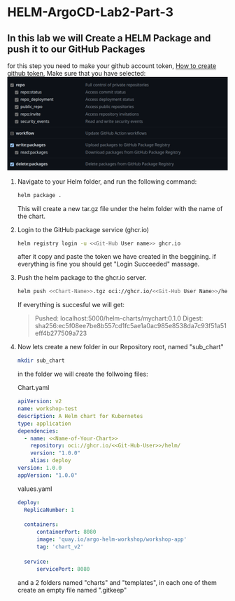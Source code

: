 # HELM-ArgoCD-Lab2-Part-3

## In this lab we will Create a HELM Package and push it to our GitHub Packages

for this step you need to make your github account token, [How to create github token](https://docs.github.com/en/enterprise-server@3.4/authentication/keeping-your-account-and-data-secure/creating-a-personal-access-token), Make sure that you have selected:
![Token-package](https://github.com/rhilconsultants/Application-Deployment-Workshop/blob/main/Class%20artifacts/Github-Token-for-package.png)

1. Navigate to your Helm folder, and run the following command:

    ```Bash
    helm package .
    ```

    This will create a new tar.gz file under the helm folder with the name of the chart.

2. Login to the GitHub package service (ghcr.io)

    ```Bash
    helm registry login -u <<Git-Hub User name>> ghcr.io
    ```

    after it copy and paste the token we have created in the beggining.
    if everything is fine you should get "Login Succeeded" massage.

3. Push the helm package to the ghcr.io server.

    ```Bash
    helm push <<Chart-Name>>.tgz oci://ghcr.io/<<Git-Hub User Name>>/helm/Repository-Name
    ```

    If everything is succesful we will get:
    > Pushed: localhost:5000/helm-charts/mychart:0.1.0
    > Digest: sha256:ec5f08ee7be8b557cd1fc5ae1a0ac985e8538da7c93f51a51eff4b277509a723

4. Now lets create a new folder in our Repository root, named "sub_chart"

    ```Bash
    mkdir sub_chart
    ```

    in the folder we will create the follwoing files:

    Chart.yaml

    ```YAML
    apiVersion: v2
    name: workshop-test
    description: A Helm chart for Kubernetes
    type: application
    dependencies:
      - name: <<Name-of-Your-Chart>>
        repository: oci://ghcr.io/<<Git-Hub-User>>/helm/
        version: "1.0.0"
        alias: deploy
    version: 1.0.0
    appVersion: "1.0.0"
    ```

    values.yaml

    ```YAML
    deploy: 
      ReplicaNumber: 1
  
      containers:
          containerPort: 8080
          image: 'quay.io/argo-helm-workshop/workshop-app'
          tag: 'chart_v2'
  
      service:
          servicePort: 8080
    ```

    and a 2 folders named "charts" and "templates", in each one of them create an empty file named ".gitkeep"

